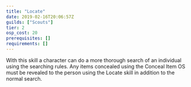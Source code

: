 ```yaml
---
title: "Locate"
date: 2019-02-16T20:06:57Z
guilds: ["Scouts"]
tier: 2
osp_cost: 20
prerequisites: []
requirements: []
---
```

With this skill a character can do a more thorough search of an individual using the searching rules. Any items concealed using the Conceal Item OS must be revealed to the person using the Locate skill in addition to the normal search.